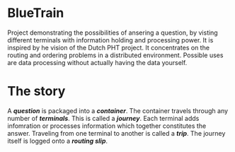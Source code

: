 # BlueTrain

Project demonstrating the possibilities of ansering a question, by visting different terminals with information holding and processing power.
It is inspired by he vision of the Dutch PHT project.
It concentrates on the routing and ordering problems in a distributed environment.
Possible uses are data processing without  actually having the data yourself. 

# The story

A ***question*** is packaged into a ***container***. The container travels through any number of ***terminals***. This is called a ***journey***. Each terminal adds infomration or processes information which together constitutes the answer. Traveling from one terminal to another is called a ***trip***. The journey itself is logged onto a ***routing slip***.  
